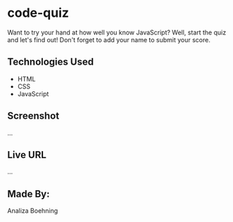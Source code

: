 # code-quiz
Want to try your hand at how well you know JavaScript? Well, start the quiz and let's find out! Don't forget to add your name to submit your score.

## Technologies Used
* HTML
* CSS
* JavaScript

## Screenshot
...

## Live URL
...

## Made By:
Analiza Boehning